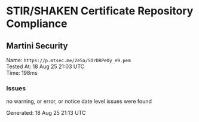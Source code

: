 # STIR/SHAKEN Certificate Repository Compliance

## Martini Security

Name: `https://p.mtsec.me/2e5a/SOrDBPeOy_e9.pem`\
Tested At: 18 Aug 25 21:03 UTC\
Time: 198ms

### Issues

no warning, or error, or notice date level issues were found

Generated: 18 Aug 25 21:13 UTC